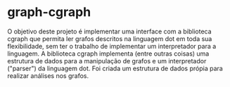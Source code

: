 # graph-cgraph
O objetivo deste projeto é implementar uma interface com a biblioteca cgraph que permita ler grafos descritos na linguagem dot em toda sua flexibilidade, sem ter o trabalho de implementar um interpretador para a linguagem. A biblioteca cgraph implementa (entre outras coisas) uma estrutura de dados para a manipulação de grafos e um interpretador ("parser") da linguagem dot. Foi criada um estrutura de dados própia para realizar análises nos grafos.
